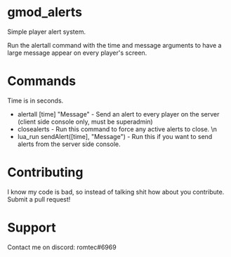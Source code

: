 # gmod_alerts
Simple player alert system.

Run the alertall command with the time and message arguments to have a large message appear on every player's screen.

# Commands
Time is in seconds.
- alertall [time] "Message" - Send an alert to every player on the server (client side console only, must be superadmin)
- closealerts - Run this command to force any active alerts to close. \n
- lua_run sendAlert([time], "Message") - Run this if you want to send alerts from the server side console.

# Contributing
I know my code is bad, so instead of talking shit how about you contribute. Submit a pull request!

# Support
Contact me on discord: romtec#6969
